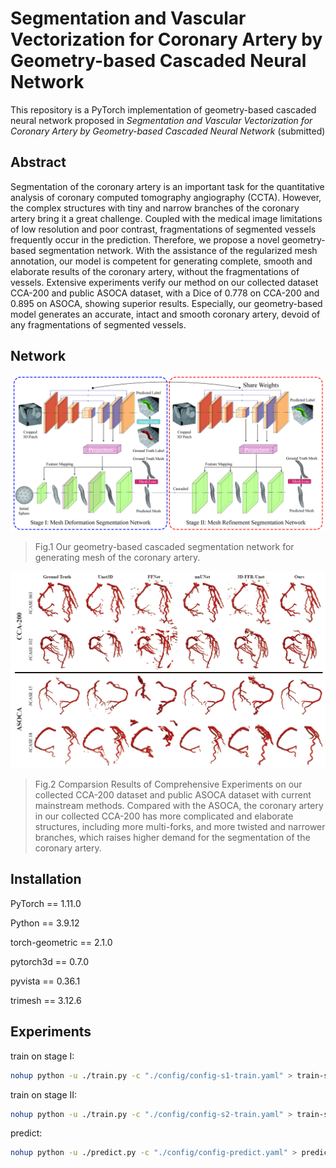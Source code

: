 # Segmentation and Vascular Vectorization for Coronary Artery by Geometry-based Cascaded Neural Network

This repository is a PyTorch implementation of geometry-based cascaded neural network proposed in *Segmentation and Vascular Vectorization for Coronary Artery by Geometry-based Cascaded Neural Network* (submitted)

## Abstract

Segmentation of the coronary artery is an important task for the quantitative analysis of coronary computed tomography angiography (CCTA). However, the complex structures with tiny and narrow branches of the coronary artery bring it a great challenge. Coupled with the medical image limitations of low resolution and poor contrast, fragmentations of segmented vessels frequently occur in the prediction. Therefore, we propose a novel geometry-based segmentation network. With the assistance of the regularized mesh annotation, our model is competent for generating complete, smooth and elaborate results of the coronary artery, without the fragmentations of vessels. Extensive experiments verify our method on our collected dataset CCA-200 and public ASOCA dataset, with a Dice of 0.778 on CCA-200 and 0.895 on ASOCA, showing superior results. Especially, our geometry-based model generates an accurate, intact and smooth coronary artery, devoid of any fragmentations of segmented vessels.

## Network

![workflow of our geometry-based Cascaded Neural Network](./images/workflow.jpg)

> Fig.1 Our geometry-based cascaded segmentation network for generating mesh of the coronary artery.


![predicted results on our CCA-200 dataset and ASOCA](./images/results.png)

> Fig.2 Comparsion Results of Comprehensive Experiments on our collected CCA-200 dataset and public ASOCA dataset with current mainstream methods. Compared with the ASOCA, the coronary artery in our collected CCA-200 has more complicated and elaborate structures, including more multi-forks, and more twisted and narrower branches, which raises higher demand for the segmentation of the coronary artery.

## Installation

PyTorch == 1.11.0

Python == 3.9.12

torch-geometric == 2.1.0

pytorch3d == 0.7.0

pyvista == 0.36.1

trimesh == 3.12.6

## Experiments

train on stage I:

```bash
nohup python -u ./train.py -c "./config/config-s1-train.yaml" > train-s1.log 2>&1 &
```

train on stage II:

```bash
nohup python -u ./train.py -c "./config/config-s2-train.yaml" > train-s2.log 2>&1 &
```

predict:

```bash
nohup python -u ./predict.py -c "./config/config-predict.yaml" > predict.log 2>&1 &
```
